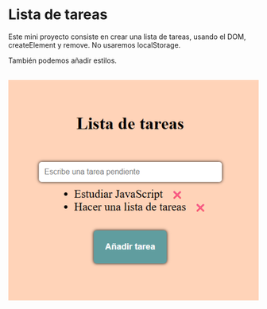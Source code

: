 <h1>Lista de tareas</h1>
<p>Este mini proyecto consiste en crear una lista de tareas, usando el DOM, createElement y remove. No usaremos localStorage.</p>
<p>También podemos añadir estilos.</p>
<br>
<img src="mini-proyecto-lista-tareas.png" alt="Lista de tareas">